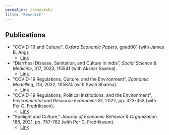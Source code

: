 ```yaml
---
permalink: /research/
title: "Research"
---
```


## Publications

- "COVID-19 and Culture", *Oxford Economic Papers*, gpad001 (with James B. Ang).
  - [Link](https://doi.org/10.1093/oep/gpad001)
- “Diarrheal Disease, Sanitation, and Culture in India”, *Social Science & Medicine*, 317, 2023, 115541 (with Akshar Saxena).
  - [Link](https://www.sciencedirect.com/science/article/abs/pii/S0277953622008474)
- "COVID-19 Regulations, Culture, and the Environment", *Economic Modelling*, 113, 2022, 105874 (with Swati Sharma).
  - [Link](https://www.sciencedirect.com/science/article/pii/S0264999322001201) 
- "COVID-19 Regulations, Political Institutions, and the Environment", *Environmental and Resource Economics* 81, 2022, pp. 323-353 (with Per G. Fredriksson).
  - [Link](https://link.springer.com/article/10.1007/s10640-021-00628-z)
- “Sunlight and Culture,” *Journal of Economic Behavior & Organization* 188, 2021, pp. 757-782 (with Per G. Fredriksson).
  - [Link](https://www.sciencedirect.com/science/article/abs/pii/S0167268121002195)




